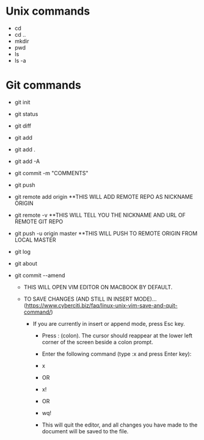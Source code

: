# Unix commands
* cd 
* cd ..
* mkdir
* pwd
* ls
* ls -a


# Git commands
* git init
* git status
* git diff
* git add
* git add .
* git add -A
* git commit -m "COMMENTS"
* git push

* git remote add origin <URL OF REMOTE REPO>
	**THIS WILL ADD REMOTE REPO AS NICKNAME ORIGIN 

* git remote -v
	**THIS WILL TELL YOU THE NICKNAME AND URL OF REMOTE GIT REPO

* git push -u origin master
	**THIS WILL PUSH TO REMOTE ORIGIN FROM LOCAL MASTER

* git log
* git about
* git commit --amend <THIS AMENDS LAST COMMIT MESSAGE>
	* THIS WILL OPEN VIM EDITOR ON MACBOOK BY DEFAULT.
	* TO SAVE CHANGES (AND STILL IN INSERT MODE)...(https://www.cyberciti.biz/faq/linux-unix-vim-save-and-quit-command/)

	  * If you are currently in insert or append mode, press Esc key.

		* Press : (colon). The cursor should reappear at the lower left corner of the screen beside a colon prompt.

		* Enter the following command (type :x and press Enter key):

		* x
		* OR

		* x!
		* OR

		* wq!
		* This will quit the editor, and all changes you have made to the document will be saved to the file.